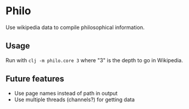 # Philo
Use wikipedia data to compile philosophical information.

## Usage
Run with `clj -m philo.core 3` where "3" is the depth to go in Wikipedia.

## Future features
* Use page names instead of path in output
* Use multiple threads (channels?) for getting data
